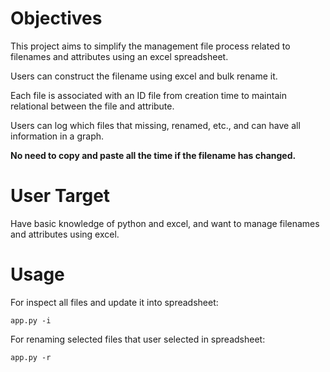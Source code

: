 # Objectives

This project aims to simplify the management file process related to filenames and attributes using an excel spreadsheet.

Users can construct the filename using excel and bulk rename it.

Each file is associated with an ID file from creation time to maintain relational between the file and attribute.

Users can log which files that missing, renamed, etc., and can have all information in a graph.

**No need to copy and paste all the time if the filename has changed.**

# User Target

Have basic knowledge of python and excel, and want to manage filenames and attributes using excel.

# Usage

For inspect all files and update it into spreadsheet:

```
app.py -i
```

For renaming selected files that user selected in spreadsheet:

```
app.py -r
```
